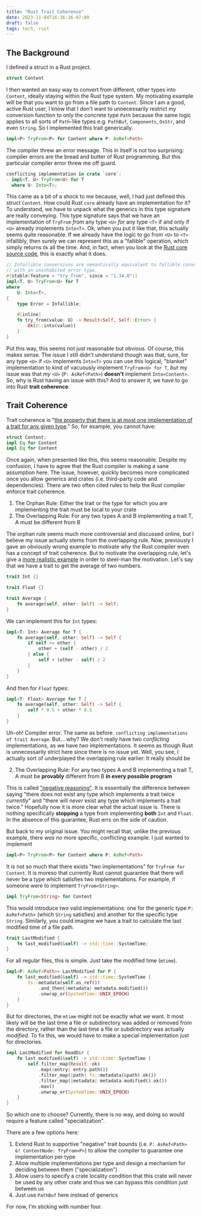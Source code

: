 ```yaml
---
title: "Rust Trait Coherence"
date: 2023-11-04T16:36:26-07:00
draft: false
tags: tech, rust
---
```


## The Background

I defined a struct in a Rust project.

```rust
struct Content
```

I then wanted an easy way to convert from different, other types into `Content`, ideally staying within the Rust type system. My motivating example will be that you want to go from a file path to `Content`. Since I am a good, active Rust user, I know that I don't want to unnecessarily restrict my conversion function to only the concrete type `Path` because the same logic applies to all sorts of `Path`-like types e.g. `PathBuf`, `Components`, `OsStr`, and even `String`. So I implemented this trait generically.

```rust
impl<P> TryFrom<P> for Content where P: AsRef<Path>
```

The compiler threw an error message. This in itself is not too surprising: compiler errors are the bread and butter of Rust programming. But this particular compiler error threw me off guard.

```rust
conflicting implementation in crate `core`:
- impl<T, U> TryFrom<U> for T
  where U: Into<T>;
```

This came as a bit of a shock to me because, well, I had just defined this struct `Content`. How could Rust `core` already have an implementation for it? To understand, we have to unpack what the generics in this type signature are really conveying. This type signature says that we have an implementation of `TryFrom` *from* any type `<U>` *for* any type `<T>` if and only if `<U>` already implements `Into<T>`. Ok, when you put it like that, this actually seems quite reasonable. If we already have the logic to go from `<U>` to `<T>` infallibly, then surely we can represent this as a "fallible" operation, which simply returns `Ok` all the time. And, in fact, when you look at the [Rust core source code](https://github.com/rust-lang/rust/blob/f5ca57e153afaed818f8be88abf5ce46715c0f9a/library/core/src/convert/mod.rs#L800), this is exactly what it does.

```rust
// Infallible conversions are semantically equivalent to fallible conversions
// with an uninhabited error type.
#[stable(feature = "try_from", since = "1.34.0")]
impl<T, U> TryFrom<U> for T
where
    U: Into<T>,
{
    type Error = Infallible;

    #[inline]
    fn try_from(value: U) -> Result<Self, Self::Error> {
        Ok(U::into(value))
    }
}
```

Put this way, this seems not just reasonable but obvious. Of course, this makes sense. The issue I still didn't understand though was that, sure, for any type `<U>` if `<U>` implements `Into<T>` you can use this logical, "blanket" implementation to kind of vacuously implement `TryFrom<U> for T`, *but* my issue was that *my* `<U>` (`P: AsRef<Path>`) **doesn't** implement `Into<Content>`. So, why is Rust having an issue with this? And to answer it, we have to go into Rust **trait coherence**.

## Trait Coherence

Trait coherence is "[the property that there is at most one implementation of a trait for any given type](https://github.com/Ixrec/rust-orphan-rules/blob/4b2ccb102bd7c715c4dc2ec4bdeaa96c6662093c/README.md?plain=1#L9)." So, for example, you cannot have:

```rust
struct Content;
impl Eq for Content
impl Eq for Content
```

Once again, when presented like this, this seems reasonable. Despite my confusion, I have to agree that the Rust compiler is making a sane assumption here. The issue, however, quickly becomes more complicated once you allow generics and crates (i.e. third-party code and dependencies). There are two often cited rules to help the Rust compiler enforce trait coherence.

1. The Orphan Rule: Either the trait or the type for which you are implementing the trait must be local to your crate
2. The Overlapping Rule: For any two types A and B implementing a trait T, A must be different from B

The orphan rule seems much more controversial and discussed online, but I believe my issue actually stems from the overlapping rule. Now, previously I gave an obviously wrong example to motivate why the Rust compiler even has a concept of trait coherence. But to motivate the overlapping rule, let's give a [more realistic example](https://github.com/kennytm/rfcs/blob/a956323627bbc245dd3fe657f1dbc67060e77167/text/0000-negative-bounds.md) in order to steel-man the motivation. Let's say that we have a trait to get the average of two numbers.

```rust
trait Int {}

trait Float {}

trait Average {
    fn average(self, other: Self) -> Self;
}
```

We can implement this for `Int` types:

```rust
impl<T: Int> Average for T {
    fn average(self, other: Self) -> Self {
        if self >= other {
            other + (self - other) / 2
        } else {
            self + (other - self) / 2
        }
    }
}
```

And then for `Float` types:

```rust
impl<T: Float> Average for T {
    fn average(self, other: Self) -> Self {
        self * 0.5 + other * 0.5
    }
}
```

Uh-oh! Compiler error. The same as before. `conflicting implementations of trait Average`. But... why? We don't really have two *conflicting* implementations, as we have *two* implementations. It seems as though Rust is unnecessarily strict here since there is no issue yet. Well, you see, I actually sort of underplayed the overlapping rule earlier. It really should be

2. The Overlapping Rule: For any two types A and B implementing a trait T, A must be **provably** different from B **in every possible program**

This is called ["negative reasoning"](https://aturon.github.io/blog/2017/04/24/negative-chalk/). It is essentially the difference between saying "there does not exist any type which implements a trait twice *currently*" and "there will *never* exist any type which implements a trait twice." Hopefully now it is more clear what the actual issue is. There is nothing specifically **stopping** a type from implementing **both** `Int` and `Float`. In the absence of this guarantee, Rust errs on the side of caution.

But back to my original issue. You might recall that, unlike the previous example, there *was no* more specific, conflicting example. I just wanted to implement

```rust
impl<P> TryFrom<P> for Content where P: AsRef<Path>
```

It is not so much that there exists "two implementations" for `TryFrom for Content`. It is moreso that currently Rust cannot guarantee that there will never be a type which satisfies two implementations. For example, if someone were to implement `TryFrom<String>`.

```rust
impl TryFrom<String> for Content
```

This would introduce two valid implementations: one for the generic type `P: AsRef<Path>` (which `String` satisfies) and another for the specific type `String`. Similarly, you could imagine we have a trait to calculate the last modified time of a file path.

```rust
trait LastModified {
    fn last_modified(&self) -> std::time::SystemTime;
}
```

For all regular files, this is simple. Just take the modified time (`mtime`).

```rust
impl<P: AsRef<Path>> LastModified for P {
    fn last_modified(&self) -> std::time::SystemTime {
        fs::metadata(self.as_ref())
            .and_then(|metadata| metadata.modified())
            .unwrap_or(SystemTime::UNIX_EPOCH)
    }
}
```

But for directories, the `mtime` might not be exactly what we want. It most likely will be the last time a file or subdirectory was added or removed from the directory, rather than the last time a file or subdirectory was actually *modified*. To fix this, we would have to make a special implementation just for directories.

```rust
impl LastModified for ReadDir {
    fn last_modified(&self) -> std::time::SystemTime {
        self.filter_map(Result::ok)
            .map(|entry| entry.path())
            .filter_map(|path| fs::metadata(&path).ok())
            .filter_map(|metadata| metadata.modified().ok())
            .max()
            .unwrap_or(SystemTime::UNIX_EPOCH)
    }
}
```

So which one to choose? Currently, there is no way, and doing so would require a feature called "specialization".

There are a few options here:

1. Extend Rust to supportive "negative" trait bounds (i.e. `P: AsRef<Path> &! ContentNode: TryFrom<P>`) to allow the compiler to guarantee one implementation per type
2. Allow multiple implementations per type and design a mechanism for deciding between them ("specialization")
3. Allow users to specify a crate locality condition that this crate will never be used by any other crate and thus we can bypass this condition just between us
4. Just use `PathBuf` here instead of generics

For now, I'm sticking with number four.
